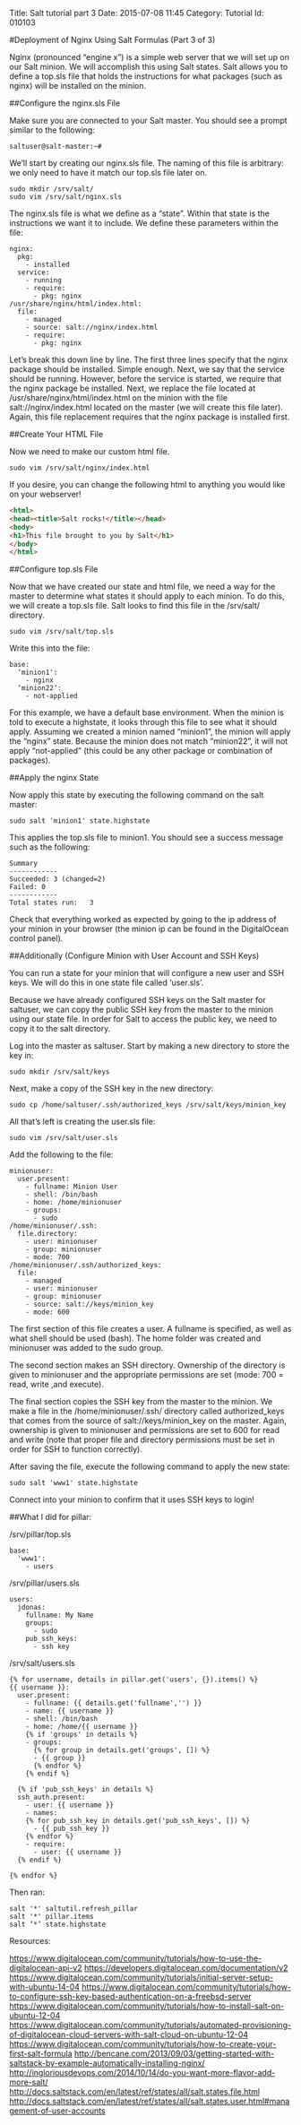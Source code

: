 Title: Salt tutorial part 3
Date: 2015-07-08 11:45
Category: Tutorial
Id: 010103

#Deployment of Nginx Using Salt Formulas (Part 3 of 3)

Nginx (pronounced “engine x”) is a simple web server that we will set up on our Salt minion. We will accomplish this using Salt states. Salt allows you to define a top.sls file that holds the instructions for what packages (such as nginx) will be installed on the minion.

##Configure the nginx.sls File 

Make sure you are connected to your Salt master. You should see a prompt similar to the following:

```
saltuser@salt-master:~#
```

We’ll start by creating our nginx.sls file. The naming of this file is arbitrary: we only need to have it match our top.sls file later on. 

```
sudo mkdir /srv/salt/
sudo vim /srv/salt/nginx.sls
```

The nginx.sls file is what we define as a “state”. Within that state is the instructions we want it to include. We define these parameters within the file:

```
nginx:
  pkg:
    - installed
  service:
    - running
    - require:
      - pkg: nginx
/usr/share/nginx/html/index.html:
  file:
    - managed
    - source: salt://nginx/index.html
    - require:
      - pkg: nginx
```


Let’s break this down line by line. The first three lines specify that the nginx package should be installed. Simple enough. Next, we say that the service should be running. However, before the service is started, we require that the nginx package be installed. Next, we replace the file located at /usr/share/nginx/html/index.html on the minion with the file salt://nginx/index.html located on the master (we will create this file later). Again, this file replacement requires that the nginx package is installed first.

##Create Your HTML File

Now we need to make our custom html file. 

```
sudo vim /srv/salt/nginx/index.html
```

If you desire, you can change the following html to anything you would like on your webserver!

```html
<html>
<head><title>Salt rocks!</title></head>
<body>
<h1>This file brought to you by Salt</h1>
</body>
</html>
```

##Configure top.sls File

Now that we have created our state and html file, we need a way for the master to determine what states it should apply to each minion. To do this, we will create a top.sls file. Salt looks to find this file in the /srv/salt/ directory.

```
sudo vim /srv/salt/top.sls
```

Write this into the file:

```
base:
  ‘minion1':
    - nginx 
  ‘minion22’:
    - not-applied
```

For this example, we have a default base environment. When the minion is told to execute a highstate, it looks through this file to see what it should apply. Assuming we created a minion named “minion1”, the minion will apply the “nginx” state. Because the minion does not match “minion22”, it will not apply “not-applied” (this could be any other package or combination of packages).

##Apply the nginx State

Now apply this state by executing the following command on the salt master:

```
sudo salt 'minion1' state.highstate
```

This applies the top.sls file to minion1. You should see a success message such as the following:

```
Summary
------------
Succeeded: 3 (changed=2)
Failed:	0
------------
Total states run: 	3
```

Check that everything worked as expected by going to the ip address of your minion in your browser (the minion ip can be found in the DigitalOcean control panel).

##Additionally (Configure Minion with User Account and SSH Keys)

You can run a state for your minion that will configure a new user and SSH keys. We will do this in one state file called ‘user.sls’. 

Because we have already configured SSH keys on the Salt master for saltuser, we can copy the public SSH key from the master to the minion using our state file. In order for Salt to access the public key, we need to copy it to the salt directory. 

Log into the master as saltuser. Start by making a new directory to store the key in:

`sudo mkdir /srv/salt/keys`

Next, make a copy of the SSH key in the new directory:

`sudo cp /home/saltuser/.ssh/authorized_keys /srv/salt/keys/minion_key`

All that’s left is creating the user.sls file:

`sudo vim /srv/salt/user.sls`

Add the following to the file:
```
minionuser:
  user.present:
    - fullname: Minion User
    - shell: /bin/bash
    - home: /home/minionuser
    - groups:
      - sudo
/home/minionuser/.ssh:
  file.directory:
    - user: minionuser
    - group: minionuser
    - mode: 700
/home/minionuser/.ssh/authorized_keys:
  file:
    - managed
    - user: minionuser
    - group: minionuser
    - source: salt://keys/minion_key
    - mode: 600
```
The first section of this file creates a user. A fullname is specified, as well as what shell should be used (bash). The home folder was created and minionuser was added to the sudo group.

The second section makes an SSH directory. Ownership of the directory is given to minionuser and the appropriate permissions are set (mode: 700 = read, write ,and execute). 

The final section copies the SSH key from the master to the minion. We make a file in the /home/minionuser/.ssh/ directory called authorized\_keys that comes from the source of salt://keys/minion\_key on the master. Again, ownership is given to minionuser and permissions are set to 600 for read and write (note that proper file and directory permissions must be set in order for SSH to function correctly).

After saving the file, execute the following command to apply the new state:

`sudo salt 'www1' state.highstate`

Connect into your minion to confirm that it uses SSH keys to login!

##What I did for pillar:

/srv/pillar/top.sls
```
base:
  'www1':
    - users
```
/srv/pillar/users.sls
```
users:
  jdonas:
    fullname: My Name
    groups:
      - sudo
    pub_ssh_keys:
      - ssh key
```
/srv/salt/users.sls
```
{% for username, details in pillar.get('users', {}).items() %}
{{ username }}:
  user.present:
    - fullname: {{ details.get('fullname','') }}
    - name: {{ username }}
    - shell: /bin/bash
    - home: /home/{{ username }}
    {% if 'groups' in details %}
    - groups:
      {% for group in details.get('groups', []) %}
      - {{ group }}
      {% endfor %}
    {% endif %}

  {% if 'pub_ssh_keys' in details %}
  ssh_auth.present:
    - user: {{ username }}
    - names:
    {% for pub_ssh_key in details.get('pub_ssh_keys', []) %}
      - {{ pub_ssh_key }}
    {% endfor %}
    - require:
      - user: {{ username }}
  {% endif %}

{% endfor %}
```
Then ran:
```
salt '*' saltutil.refresh_pillar
salt '*' pillar.items
salt ‘*’ state.highstate
```

Resources:

https://www.digitalocean.com/community/tutorials/how-to-use-the-digitalocean-api-v2
https://developers.digitalocean.com/documentation/v2
https://www.digitalocean.com/community/tutorials/initial-server-setup-with-ubuntu-14-04
https://www.digitalocean.com/community/tutorials/how-to-configure-ssh-key-based-authentication-on-a-freebsd-server
https://www.digitalocean.com/community/tutorials/how-to-install-salt-on-ubuntu-12-04
https://www.digitalocean.com/community/tutorials/automated-provisioning-of-digitalocean-cloud-servers-with-salt-cloud-on-ubuntu-12-04
https://www.digitalocean.com/community/tutorials/how-to-create-your-first-salt-formula
http://bencane.com/2013/09/03/getting-started-with-saltstack-by-example-automatically-installing-nginx/
http://ingloriousdevops.com/2014/10/14/do-you-want-more-flavor-add-more-salt/
http://docs.saltstack.com/en/latest/ref/states/all/salt.states.file.html
http://docs.saltstack.com/en/latest/ref/states/all/salt.states.user.html#management-of-user-accounts
